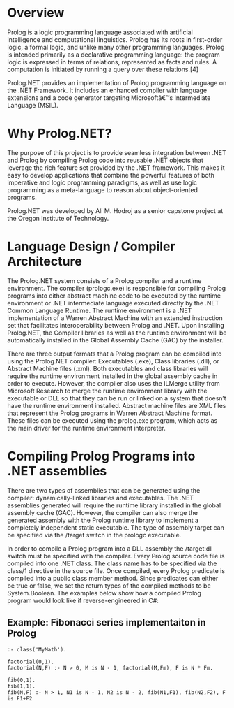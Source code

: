 # Overview

Prolog is a logic programming language associated with artificial intelligence and computational linguistics. Prolog has its roots in first-order logic, a formal logic, and unlike many other programming languages, Prolog is intended primarily as a declarative programming language: the program logic is expressed in terms of relations, represented as facts and rules. A computation is initiated by running a query over these relations.[4]

Prolog.NET provides an implementation of Prolog programming language on the .NET Framework. It includes an enhanced compiler with language extensions and a code generator targeting Microsoftâ€™s Intermediate Language (MSIL).

# Why Prolog.NET? 

The purpose of this project is to provide seamless integration between .NET and Prolog by compiling Prolog code into reusable .NET objects that leverage the rich feature set provided by the .NET framework. This makes it easy to develop applications that combine the powerful features of both imperative and logic programming paradigms, as well as use logic programming as a meta-language to reason about object-oriented programs.

Prolog.NET was developed by Ali M. Hodroj as a senior capstone project at the Oregon Institute of Technology.

# Language Design / Compiler Architecture

The Prolog.NET system consists of a Prolog compiler and a runtime environment. The compiler (prologc.exe) is responsible for compiling Prolog programs into either abstract machine code to be executed by the runtime environment or .NET intermediate language executed directly by the .NET Common Language Runtime. The runtime environment is a .NET implementation of a Warren Abstract Machine with an extended instruction set that facilitates interoperability between Prolog and .NET. Upon installing Prolog.NET, the Compiler libraries as well as the runtime environment will be automatically installed in the Global Assembly Cache (GAC) by the installer.

There are three output formats that a Prolog program can be compiled into using the Prolog.NET compiler: Executables (.exe), Class libraries (.dll), or Abstract Machine files (.xml). Both executables and class libraries will require the runtime environment installed in the global assembly cache in order to execute. However, the compiler also uses the ILMerge utility from Microsoft Research to merge the runtime environment library with the executable or DLL so that they can be run or linked on a system that doesn’t have the runtime environment installed. Abstract machine files are XML files that represent the Prolog programs in Warren Abstract Machine format. These files can be executed using the prolog.exe program, which acts as the main driver for the runtime environment interpreter.

# Compiling Prolog Programs into .NET assemblies

There are two types of assemblies that can be generated using the compiler: dynamically-linked libraries and executables. The .NET assemblies generated will require the runtime library installed in the global assembly cache (GAC). However, the compiler can also merge the generated assembly with the Prolog runtime library to implement a completely independent static executable. The type of assembly target can be specified via the /target switch in the prologc executable.

In order to compile a Prolog program into a DLL assembly the /target:dll switch must be specified with the compiler. Every Prolog source code file is compiled into one .NET class. The class name has to be specified via the class/1 directive in the source file. Once compiled, every Prolog predicate is compiled into a public class member method. Since predicates can either be true or false, we set the return types of the compiled methods to be System.Boolean. The examples below show how a compiled Prolog program would look like if reverse-engineered in C#:

## Example: Fibonacci series implementaiton in Prolog

    :- class('MyMath').

    factorial(0,1).
    factorial(N,F) :- N > 0, M is N - 1, factorial(M,Fm), F is N * Fm.
    
    fib(0,1).
    fib(1,1).
    fib(N,F) :- N > 1, N1 is N - 1, N2 is N - 2, fib(N1,F1), fib(N2,F2), F is F1+F2
   

